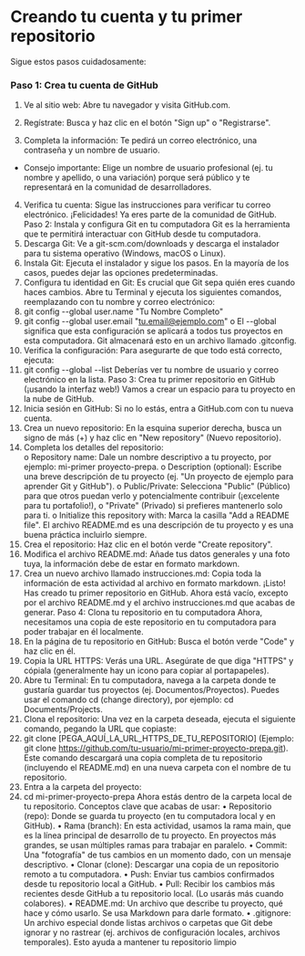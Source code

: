# Creando tu cuenta y tu primer repositorio 

Sigue estos pasos cuidadosamente: 

### Paso 1: Crea tu cuenta de GitHub 

1. Ve al sitio web: Abre tu navegador y visita GitHub.com. 

2. Regístrate: Busca y haz clic en el botón "Sign up" o "Registrarse". 

3. Completa la información: Te pedirá un correo electrónico, una contraseña y un nombre de usuario.  
 - Consejo importante: Elige un nombre de usuario profesional (ej. tu nombre y apellido, o 
una variación) porque será público y te representará en la comunidad de desarrolladores. 

4. Verifica tu cuenta: Sigue las instrucciones para verificar tu correo electrónico. 
¡Felicidades! Ya eres parte de la comunidad de GitHub. 
Paso 2: Instala y configura Git en tu computadora 
Git es la herramienta que te permitirá interactuar con GitHub desde tu computadora. 
1. Descarga Git: Ve a git-scm.com/downloads y descarga el instalador para tu sistema operativo 
(Windows, macOS o Linux). 
2. Instala Git: Ejecuta el instalador y sigue los pasos. En la mayoría de los casos, puedes dejar las 
opciones predeterminadas. 
3. Configura tu identidad en Git: Es crucial que Git sepa quién eres cuando haces cambios. Abre tu 
Terminal  y ejecuta los siguientes comandos, reemplazando con tu nombre y correo electrónico:  
4. git config --global user.name "Tu Nombre Completo" 
5. git config --global user.email "tu.email@ejemplo.com" 
o El --global significa que esta configuración se aplicará a todos tus proyectos en esta 
computadora. Git almacenará esto en un archivo llamado .gitconfig. 
6. Verifica la configuración: Para asegurarte de que todo está correcto, ejecuta:  
7. git config --global --list 
Deberías ver tu nombre de usuario y correo electrónico en la lista. 
Paso 3: Crea tu primer repositorio en GitHub (¡usando la interfaz web!) 
Vamos a crear un espacio para tu proyecto en la nube de GitHub. 
1. Inicia sesión en GitHub: Si no lo estás, entra a GitHub.com con tu nueva cuenta. 
2. Crea un nuevo repositorio: En la esquina superior derecha, busca un signo de más (+) y haz clic en 
"New repository" (Nuevo repositorio). 
3. Completa los detalles del repositorio:  
o Repository name: Dale un nombre descriptivo a tu proyecto, por ejemplo: mi-primer
proyecto-prepa. 
o Description (optional): Escribe una breve descripción de tu proyecto (ej. "Un proyecto de 
ejemplo para aprender Git y GitHub"). 
o Public/Private: Selecciona "Public" (Público) para que otros puedan verlo y 
potencialmente contribuir (¡excelente para tu portafolio!), o "Private" (Privado) si prefieres 
mantenerlo solo para ti. 
o Initialize this repository with: Marca la casilla "Add a README file". El archivo 
README.md es una descripción de tu proyecto y es una buena práctica incluirlo siempre. 
4. Crea el repositorio: Haz clic en el botón verde "Create repository". 
5. Modifica el archivo README.md: Añade tus datos generales y una foto tuya, la información debe 
de estar en formato markdown. 
6. Crea un nuevo archivo llamado instrucciones.md: Copia toda la información de esta actividad al 
archivo en formato markdown. 
¡Listo! Has creado tu primer repositorio en GitHub. Ahora está vacío, excepto por el archivo README.md y 
el archivo instrucciones.md que acabas de generar. 
Paso 4: Clona tu repositorio en tu computadora 
Ahora, necesitamos una copia de este repositorio en tu computadora para poder trabajar en él localmente. 
1. En la página de tu repositorio en GitHub: Busca el botón verde "Code" y haz clic en él. 
2. Copia la URL HTTPS: Verás una URL. Asegúrate de que diga "HTTPS" y cópiala (generalmente 
hay un icono para copiar al portapapeles). 
3. Abre tu Terminal: En tu computadora, navega a la carpeta donde te gustaría guardar tus proyectos 
(ej. Documentos/Proyectos). Puedes usar el comando cd (change directory), por ejemplo: cd 
Documents/Projects. 
4. Clona el repositorio: Una vez en la carpeta deseada, ejecuta el siguiente comando, pegando la URL 
que copiaste:  
5. git clone [PEGA_AQUÍ_LA_URL_HTTPS_DE_TU_REPOSITORIO] 
(Ejemplo: git clone https://github.com/tu-usuario/mi-primer-proyecto-prepa.git). Este comando 
descargará una copia completa de tu repositorio (incluyendo el README.md) en una nueva carpeta 
con el nombre de tu repositorio. 
6. Entra a la carpeta del proyecto:  
7. cd mi-primer-proyecto-prepa 
Ahora estás dentro de la carpeta local de tu repositorio. 
Conceptos clave que acabas de usar: 
• Repositorio (repo): Donde se guarda tu proyecto (en tu computadora local y en GitHub). 
• Rama (branch): En esta actividad, usamos la rama main, que es la línea principal de desarrollo de tu 
proyecto. En proyectos más grandes, se usan múltiples ramas para trabajar en paralelo. 
• Commit: Una "fotografía" de tus cambios en un momento dado, con un mensaje descriptivo. 
• Clonar (clone): Descargar una copia de un repositorio remoto a tu computadora. 
• Push: Enviar tus cambios confirmados desde tu repositorio local a GitHub. 
• Pull: Recibir los cambios más recientes desde GitHub a tu repositorio local. (Lo usarás más cuando 
colabores). 
• README.md: Un archivo que describe tu proyecto, qué hace y cómo usarlo. Se usa Markdown 
para darle formato. 
• .gitignore: Un archivo especial donde listas archivos o carpetas que Git debe ignorar y no rastrear 
(ej. archivos de configuración locales, archivos temporales). Esto ayuda a mantener tu repositorio 
limpio
